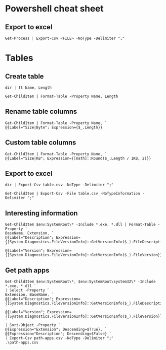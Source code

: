 # Powershell cheat sheet
## Export to excel
```
Get-Process | Export-Csv <FILE> -NoType -Delimiter ";"
```

# Tables
## Create table
```
dir | ft Name, Length
```
```
Get-ChildItem | Format-Table -Property Name, Length
```
## Rename table columns
```
Get-ChildItem | Format-Table -Property Name, `
@{Label="Size|Byte"; Expression={$_.Length}}
```
## Custom table columns
```
Get-ChildItem | Format-Table -Property Name, `
@{Label="Size|KB"; Expression={[math]::Round($_.Length / 1KB, 2)}}
```
## Export to excel
```
dir | Export-Csv table.csv -NoType -Delimiter ";"
```
```
Get-ChildItem | Export-Csv -File table.csv -NoTypeInformation -Delimiter ";"
```
## Interesting information
```
Get-ChildItem $env:SystemRoot\* -Include *.exe, *.dll | Format-Table -Property `
BaseName, Extension, `
@{Label="Description"; Expression={[System.Diagnostics.FileVersionInfo]::GetVersionInfo($_).FileDescription}}, `
@{Label="Version"; Expression={[System.Diagnostics.FileVersionInfo]::GetVersionInfo($_).FileVersion}}
```
## Get path apps
```
Get-ChildItem $env:SystemRoot\*, $env:SystemRoot\system32\* -Include *.exe, *.dll `
| Select -Property `
Extension, BaseName, `
@{Label="Description"; Expression={[System.Diagnostics.FileVersionInfo]::GetVersionInfo($_).FileDescription}}, `
@{Label="Version"; Expression={[System.Diagnostics.FileVersionInfo]::GetVersionInfo($_).FileVersion}} `
| Sort-Object -Property `
@{Expression="Extension"; Descending=$True}, `
@{Expression="Description"; Descending=$False} `
| Export-Csv path-apps.csv -NoType -Delimiter ";"
.\path-apps.csv
```